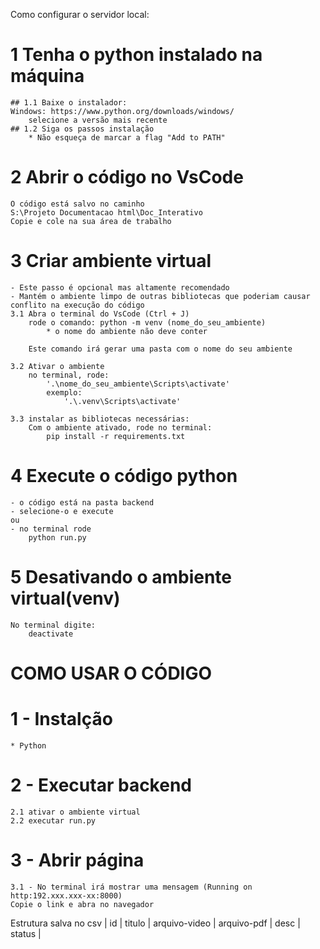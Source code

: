 Como configurar o servidor local:

# 1 Tenha o python instalado na máquina
    ## 1.1 Baixe o instalador: 
    Windows: https://www.python.org/downloads/windows/
        selecione a versão mais recente
    ## 1.2 Siga os passos instalação
        * Não esqueça de marcar a flag "Add to PATH"

# 2 Abrir o código no VsCode
    O código está salvo no caminho
    S:\Projeto Documentacao html\Doc_Interativo
    Copie e cole na sua área de trabalho

# 3 Criar ambiente virtual
    - Este passo é opcional mas altamente recomendado
    - Mantém o ambiente limpo de outras bibliotecas que poderiam causar conflito na execução do código
    3.1 Abra o terminal do VsCode (Ctrl + J)
        rode o comando: python -m venv (nome_do_seu_ambiente)
            * o nome do ambiente não deve conter 
        
        Este comando irá gerar uma pasta com o nome do seu ambiente

    3.2 Ativar o ambiente
        no terminal, rode:
            '.\nome_do_seu_ambiente\Scripts\activate'
            exemplo: 
                '.\.venv\Scripts\activate'
    
    3.3 instalar as bibliotecas necessárias:
        Com o ambiente ativado, rode no terminal:
            pip install -r requirements.txt
    
# 4 Execute o código python
    - o código está na pasta backend
    - selecione-o e execute
    ou
    - no terminal rode
        python run.py

# 5 Desativando o ambiente virtual(venv)
    No terminal digite:
        deactivate

# COMO USAR O CÓDIGO

# 1 - Instalção
    * Python 
# 2 - Executar backend
    2.1 ativar o ambiente virtual
    2.2 executar run.py

# 3 - Abrir página
    3.1 - No terminal irá mostrar uma mensagem (Running on http:192.xxx.xxx-xx:8000)
    Copie o link e abra no navegador


Estrutura salva no csv
| id | titulo | arquivo-video | arquivo-pdf | desc | status |